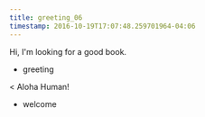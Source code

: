 ```yaml
---
title: greeting_06
timestamp: 2016-10-19T17:07:48.259701964-04:06
---
```


Hi, I'm looking for a good book.
* greeting

< Aloha Human!
* welcome

